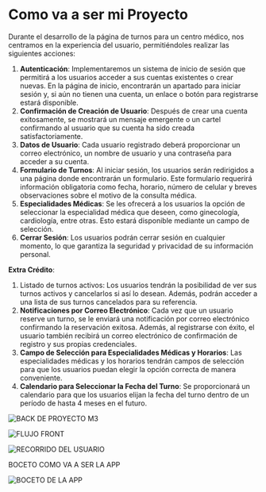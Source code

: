 # Como va a ser mi Proyecto

Durante el desarrollo de la página de turnos para un centro médico, nos centramos en la experiencia del usuario, permitiéndoles realizar las siguientes acciones:

1. **Autenticación**: Implementaremos un sistema de inicio de sesión que permitirá a los usuarios acceder a sus cuentas existentes o crear nuevas. En la página de inicio, encontrarán un apartado para iniciar sesión y, si aún no tienen una cuenta, un enlace o botón para registrarse estará disponible.
2. **Confirmación de Creación de Usuario**: Después de crear una cuenta exitosamente, se mostrará un mensaje emergente o un cartel confirmando al usuario que su cuenta ha sido creada satisfactoriamente.
3. **Datos de Usuario**: Cada usuario registrado deberá proporcionar un correo electrónico, un nombre de usuario y una contraseña para acceder a su cuenta.
4. **Formulario de Turnos**: Al iniciar sesión, los usuarios serán redirigidos a una página donde encontrarán un formulario. Este formulario requerirá información obligatoria como fecha, horario, número de celular y breves observaciones sobre el motivo de la consulta médica.
5. **Especialidades Médicas**: Se les ofrecerá a los usuarios la opción de seleccionar la especialidad médica que deseen, como ginecología, cardiología, entre otras. Esto estará disponible mediante un campo de selección.
6. **Cerrar Sesión**: Los usuarios podrán cerrar sesión en cualquier momento, lo que garantiza la seguridad y privacidad de su información personal.

**Extra Crédito**:

1. Listado de turnos activos: Los usuarios tendrán la posibilidad de ver sus turnos activos y cancelarlos si así lo desean. Además, podrán acceder a una lista de sus turnos cancelados para su referencia.
2. **Notificaciones por Correo Electrónico**: Cada vez que un usuario reserve un turno, se le enviará una notificación por correo electrónico confirmando la reservación exitosa. Además, al registrarse con éxito, el usuario también recibirá un correo electrónico de confirmación de registro y sus propias credenciales. 
3. **Campo de Selección para Especialidades Médicas y Horarios**: Las especialidades médicas y los horarios tendrán campos de selección para que los usuarios puedan elegir la opción correcta de manera conveniente.
4. **Calendario para Seleccionar la Fecha del Turno**: Se proporcionará un calendario para que los usuarios elijan la fecha del turno dentro de un período de hasta 4 meses en el futuro.

![BACK DE PROYECTO M3](https://github.com/pi-rym/PM3-alejosaez/assets/139475797/f6d5656e-5ef4-4680-ba4b-3f979180d87f)

![FLUJO FRONT](https://github.com/pi-rym/PM3-alejosaez/assets/139475797/58ade709-80de-4465-9f34-3257d78737ac)


![RECORRIDO DEL USUARIO](https://github.com/pi-rym/PM3-alejosaez/assets/139475797/eb74c4f4-144c-449f-a7ba-a82daae4f49e)


BOCETO COMO VA A SER LA APP



![BOCETO DE LA APP](https://github.com/pi-rym/PM3-alejosaez/assets/139475797/1cd44c97-3e53-4c8b-8769-1d83d8f6b54b)


